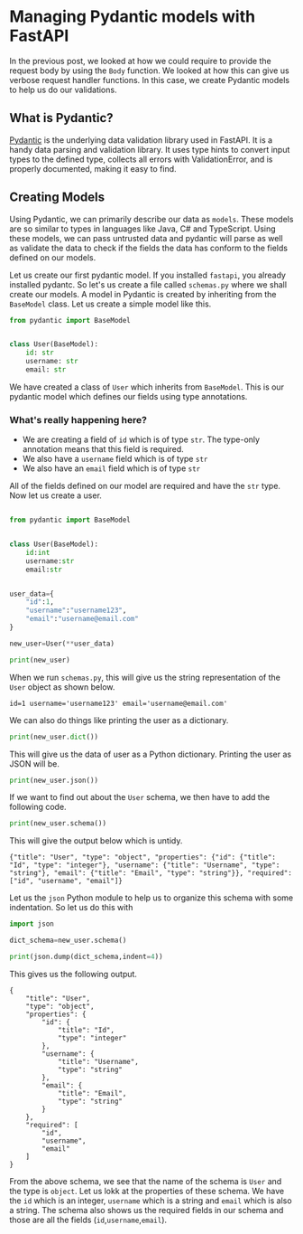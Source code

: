 # Managing Pydantic models with FastAPI

In the previous post, we looked at how we could require to provide the request body by using the `Body` function. We looked at how this can give us verbose request handler functions. In this case, we create Pydantic models to help us do our validations.

## What is Pydantic?

[Pydantic](https://pydantic-docs.helpmanual.io/) is the underlying data validation library used in FastAPI. It is a handy data parsing and validation library. It uses type hints to convert input types to the defined type, collects all errors with ValidationError, and is properly documented, making it easy to find.

## Creating Models

Using Pydantic, we can primarily describe our data as `models`. These models are so similar to types in languages like Java, C# and TypeScript. Using these models, we can pass untrusted data and pydantic will parse as well as validate the data to check if the fields the data has conform to the fields defined on our models.

Let us create our first pydantic model. If you installed `fastapi`, you already installed pydantc. So let's us create a file called `schemas.py` where we shall create our models. A model in Pydantic is created by inheriting from the `BaseModel` class. Let us create a simple model like this.

```python
from pydantic import BaseModel


class User(BaseModel):
    id: str 
    username: str
    email: str
```  
We have created a class of `User` which inherits from `BaseModel`. This is our pydantic model which defines our fields using type annotations.  

### What's really happening here?
- We are creating a field of `id` which is of type `str`. The type-only annotation means that this field is required. 
- We also have a `username` field which is of type `str`
- We also have an `email` field which is of type `str`  

All of the fields defined on our model are required and have the `str` type. Now let us create a user. 
```python

from pydantic import BaseModel


class User(BaseModel):
    id:int
    username:str
    email:str


user_data={
    "id":1,
    "username":"username123",
    "email":"username@email.com"
}

new_user=User(**user_data)

print(new_user)
```  

When we run `schemas.py`, this will give us the string representation of the `User` object as shown below. 
```
id=1 username='username123' email='username@email.com'
```  
We can also do things like printing the user as a dictionary.  
```python
print(new_user.dict())
```  
This will give us the data of user as a Python dictionary. Printing the user as JSON will be.  
```python
print(new_user.json())
```  

If we want to find out about the `User` schema, we then have to add the following code.  
```python
print(new_user.schema())
```  
This will give the output below which is untidy.  
```
{"title": "User", "type": "object", "properties": {"id": {"title": "Id", "type": "integer"}, "username": {"title": "Username", "type": "string"}, "email": {"title": "Email", "type": "string"}}, "required": ["id", "username", "email"]}
```  
Let us the `json` Python module to help us to organize this schema with some indentation. So let us do this with  
```python
import json

dict_schema=new_user.schema()

print(json.dump(dict_schema,indent=4))

```
This gives us the following output.  
```
{
    "title": "User",
    "type": "object",
    "properties": {
        "id": {
            "title": "Id",
            "type": "integer"
        },
        "username": {
            "title": "Username",
            "type": "string"
        },
        "email": {
            "title": "Email",
            "type": "string"
        }
    },
    "required": [
        "id",
        "username",
        "email"
    ]
}
```  
From the above schema, we see that the name of the schema is `User` and the type is `object`. Let us lokk at the properties of these schema. We have the `id` which is an integer, `username` which is a string and `email` which is also a string. The schema also shows us the required fields in our schema and those are all the fields (`id`,`username`,`email`).

